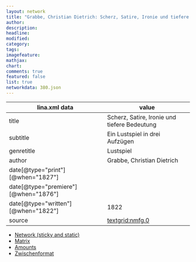 ```yaml
---
layout: network
title: "Grabbe, Christian Dietrich: Scherz, Satire, Ironie und tiefere Bedeutung (1822)"
author:
description:
headline:
modified:
category:
tags:
imagefeature: 
mathjax: 
chart: 
comments: true
featured: false
list: true
networkdata: 380.json
---
```

lina.xml data  | value
------------- | -------------
title|Scherz, Satire, Ironie und tiefere Bedeutung
subtitle|Ein Lustspiel in drei Aufzügen
genretitle|Lustspiel
author|Grabbe, Christian Dietrich
date[@type="print"][@when="1827"]|
date[@type="premiere"][@when="1876"]|
date[@type="written"][@when="1822"]|1822
source|[textgrid:nmfg.0](https://textgridlab.org/1.0/tgcrud-public/rest/textgrid:nmfg.0/data)



* [Network (sticky and static)](/network380)
* [Matrix](/matrix380)
* [Amounts](/amount380)
* [Zwischenformat](/lina380 )
